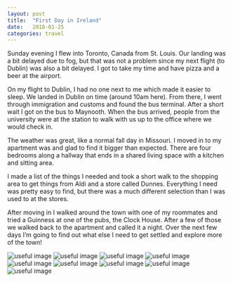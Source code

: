 ```yaml
---
layout: post
title:  "First Day in Ireland"
date:   2018-01-25
categories: travel
---
```


Sunday evening I flew into Toronto, Canada from St. Louis. Our landing was a bit delayed due to fog, but that was not a problem since my next flight (to Dublin) was also a bit delayed. I got to take my time and have pizza and a beer at the airport.

On my flight to Dublin, I had no one next to me which made it easier to sleep. We landed in Dublin on time (around 10am here). From there, I went through immigration and customs and found the bus terminal. After a short wait I got on the bus to Maynooth. When the bus arrived, people from the university were at the station to walk with us up to the office where we would check in.

The weather was great, like a normal fall day in Missouri. I moved in to my apartment was and glad to find it bigger than expected. There are four bedrooms along a hallway that ends in a shared living space with a kitchen and sitting area.

I made a list of the things I needed and took a short walk to the shopping area to get things from Aldi and a store called Dunnes. Everything I need was pretty easy to find, but there was a much different selection than I was used to at the stores.

After moving in I walked around the town with one of my roommates and tried a Guinness at one of the pubs, the Clock House. After a few of those we walked back to the apartment and called it a night. Over the next few days I’m going to find out what else I need to get settled and explore more of the town!

![useful image]({{site.baseurl}}/assets/img/first-day/snapchat-113659821.jpg)
![useful image]({{site.baseurl}}/assets/img/first-day/snapchat-624964063.jpg)
![useful image]({{site.baseurl}}/assets/img/first-day/snapchat-1153923201.jpg)
![useful image]({{site.baseurl}}/assets/img/first-day/snapchat-1640573836-e1516750376823.jpg)
![useful image]({{site.baseurl}}/assets/img/first-day/snapchat-2034551531.jpg)
![useful image]({{site.baseurl}}/assets/img/first-day/snapchat-2784430941.jpg)
![useful image]({{site.baseurl}}/assets/img/first-day/snapchat-7537615191.jpg)
![useful image]({{site.baseurl}}/assets/img/first-day/snapchat-16300469541-e1516729092856.jpg)
![useful image]({{site.baseurl}}/assets/img/first-day/snapchat-19861185431.jpg)
